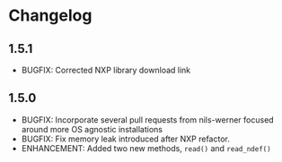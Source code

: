 # Changelog

## 1.5.1

 - BUGFIX: Corrected NXP library download link

## 1.5.0

 - BUGFIX: Incorporate several pull requests from nils-werner focused around more OS agnostic installations
 - BUGFIX: Fix memory leak introduced after NXP refactor.
 - ENHANCEMENT: Added two new methods, `read()` and `read_ndef()`
 
